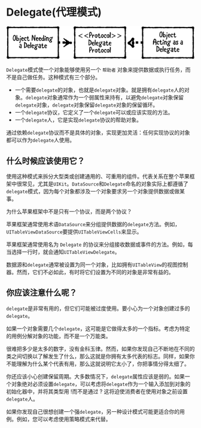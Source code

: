 # Delegate(代理模式)

![img52](https://raw.githubusercontent.com/CainLuo/DesignPatterns/main/Images/img52.png)

`Delegate`模式使一个对象能够使用另一个 `帮助者` 对象来提供数据或执行任务，而不是自己做任务。这种模式有三个部分。

- 一个需要`delegate`的对象，也就是`delegate`对象。就是拥有`delegate`人的对象。`delegate`对象通常作为一个弱属性来持有，以避免`delegate`对象保留`delegate`对象，`delegate`对象保留`delegate`对象的保留循环。
- 一个`delegate`协议，它定义了一个`delegate`可以或应该实现的方法。
- 一个`delegate`人，它是实现`delegate`协议的帮助对象。

通过依赖`delegate`协议而不是具体的对象，实现更加灵活：任何实现协议的对象都可以作为`delegate`人使用。

## 什么时候应该使用它？

使用这种模式来拆分大型类或创建通用的、可重用的组件。代表关系在整个苹果框架中很常见，尤其是`UIKit`。`DataSource`和`Delegate`命名的对象实际上都遵循了`delegate`模式，因为每个对象都涉及一个对象要求另一个对象提供数据或做某事。

为什么苹果框架中不是只有一个协议，而是两个协议？

苹果框架通常使用术语`DataSource`来分组提供数据的`delegate`方法。例如，`UITableViewDataSource`要提供`UITableViewCells`来显示。

苹果框架通常使用名为 `Delegate` 的协议来分组接收数据或事件的方法。例如，每当选择一行时，就会通知`UITableViewDelegate`。

数据源和`delegate`通常被设置为同一个对象，比如拥有`UITableView`的视图控制器。然而，它们不必如此，有时将它们设置为不同的对象是非常有益的。

## 你应该注意什么呢？

`delegate`是非常有用的，但它们可能被过度使用。要小心为一个对象创建过多的`delegate`。

如果一个对象需要几个`delegate`，这可能是它做得太多的一个指标。考虑为特定的用例分解对象的功能，而不是一个万能类。

很难把多少是太多的数字，没有金科玉律。然而，如果你发现自己不断地在不同的类之间切换以了解发生了什么，那么这就是你拥有太多代表的标志。同样，如果你不能理解为什么某个代表有用，那么这就说明它太小了，你把事情分得太细了。

你还应该小心创建保留周期。大多数情况下，`delegate`属性应该是弱的。如果一个对象绝对必须设置`delegate`，可以考虑将`delegate`作为一个输入添加到对象的初始化器中，并将其类型用 !而不是通过 ? 这将迫使消费者在使用对象之前设置`delegate`人。

如果你发现自己很想创建一个强`delegate`，另一种设计模式可能更适合你的用例。例如，您可以考虑使用策略模式来代替。